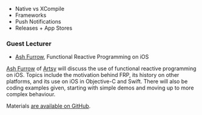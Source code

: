 - Native vs XCompile
 - Frameworks
 - Push Notifications
 - Releases + App Stores

### Guest Lecturer

* [Ash Furrow](/people/ash-furrow.md), Functional Reactive Programming on iOS

[Ash Furrow](/people/ash-furrow.md) of [Artsy](https://artsy.net) will discuss the use of functional reactive programming on iOS. Topics include the motivation behind FRP, its history on other platforms, and its use on iOS in Objective-C and Swift. There will also be coding examples given, starting with simple demos and moving up to more complex behaviour.

Materials [are available on GitHub](https://github.com/ashfurrow/cornell-rx-materials/).
